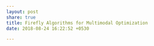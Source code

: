 ```yaml
---
layout: post
share: true
title: Firefly Algorithms for Multimodal Optimization
date: 2018-08-24 16:22:52 +0530

---
```

